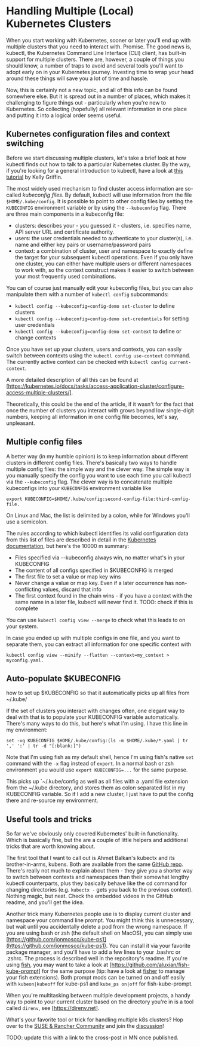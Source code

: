 # Handling Multiple (Local) Kubernetes Clusters

When you start working with Kubernetes, sooner or later you'll end up with multiple clusters that you need to interact with. Promise. The good news is, kubectl, the Kubernetes Command Line Interface (CLI) client, has built-in support for multiple clusters. There are, however, a couple of things you should know, a number of traps to avoid and several tools you'll want to adopt early on in your Kubernetes journey. Investing time to wrap your head around these things will save you a lot of time and hassle. 

Now, this is certainly not a new topic, and all of this info can be found somewhere else. But it is spread out in a number of places, which makes it challenging to figure things out - particularly when you're new to Kubernetes. So collecting (hopefully) all relevant information in one place and putting it into a logical order seems useful.  

## Kubernetes configuration files and context switching

Before we start discussing multiple clusters, let's take a brief look at how kubectl finds out how to talk to a particular Kubernetes cluster. By the way, if you're looking for a general introduction to kubectl, have a look at [this tutorial](https://rancher.com/learning-paths/how-to-manage-kubernetes-with-kubectl/) by Kelly Griffin. 

The most widely used mechanism to find cluster access information are so-called _kubeconfig files_. By default, kubectl will use information from the file `$HOME/.kube/config`. It is possible to point to other config files by setting the `KUBECONFIG` environment variable or by using the `--kubeconfig` flag. There are three main components in a kubeconfig file:
* clusters: describes your - you guessed it - clusters, i.e. specifies name, API server URL and certificate authority. 
* users: the user credentials needed to authenticate to your cluster(s), i.e. name and either key pairs or username/password pairs
* context: a combination of cluster, user and namespace to exactly define the target for your subsequent kubectl operations. Even if you only have one cluster, you can either have multiple users or different namespaces to work with, so the context construct makes it easier to switch between your most frequently used combinations. 

You can of course just manually edit your kubeconfig files, but you can also manipulate them with a number of `kubectl config` subcommands:
* `kubectl config --kubeconfig=config-demo set-cluster` to define clusters
* `kubectl config --kubeconfig=config-demo set-credentials` for setting user credentials
* `kubectl config --kubeconfig=config-demo set-context` to define or change contexts

Once you have set up your clusters, users and contexts, you can easily switch between contexts using the `kubectl config use-context` command. The currently active context can be checked with `kubectl config current-context`. 

A more detailed description of all this can be found at [https://kubernetes.io/docs/tasks/access-application-cluster/configure-access-multiple-clusters/]. 

Theoretically, this could be the end of the article, if it wasn't for the fact that once the number of clusters you interact with grows beyond low single-digit numbers, keeping all information in one config file becomes, let's say, unpleasant. 

## Multiple config files

A better way (in my humble opinion) is to keep information about different clusters in different config files. There's basically two ways to handle multiple config files: the simple way and the clever way. The simple way is you manually specify the config you want to use each time you call kubectl via the `--kubeconfig` flag. The clever way is to concatenate multiple kubeconfigs into your `KUBECONFIG` environment variable like 

    export KUBECONFIG=$HOME/.kube/config:second-config-file:third-config-file. 

On Linux and Mac, the list is delimited by a colon, while for Windows you'll use a semicolon. 

The rules according to which kubectl identifies its valid configuration data from this list of files are described in detail in the [Kubernetes documentation](https://kubernetes.io/docs/concepts/configuration/organize-cluster-access-kubeconfig/), but here's the 10000 m summary:
* Files specified via --kubeconfig always win, no matter what's in your KUBECONFIG 
* The content of all configs specified in $KUBECONFIG is merged
* The first file to set a value or map key wins
* Never change a value or map key. Even if a later occurrence has non-conflicting values, discard that info
* The first context found in the chain wins - if you have a context with the same name in a later file, kubectl will never find it. 
TODO: check if this is complete

You can use `kubectl config view --merge` to check what this leads to on your system. 

In case you ended up with multiple configs in one file, and you want to separate them, you can extract all information for one specific context with

    kubectl config view --minify --flatten --context=my_context > myconfig.yaml. 

## Auto-populate $KUBECONFIG

how to set up $KUBECONFIG so that it automatically picks up all files from ~/.kube/

If the set of clusters you interact with changes often, one elegant way to deal with that is to populate your KUBECONFIG variable automatically. There's many ways to do this, but here's what I'm using. I have this line in my environment:

    set -xg KUBECONFIG $HOME/.kube/config:(ls -m $HOME/.kube/*.yaml | tr ',' ':' | tr -d "[:blank:]") 

 Note that I'm using fish as my default shell, hence I'm using fish's native `set` command with the `-x` flag instead of `export`. In a normal bash or zsh environment you would use `export KUBECONFIG=...` for the same purpose. 

This picks up `~/.kube/config as well as all files with a .yaml file extension from the ~/.kube directory, and stores them as colon separated list in my KUBECONFIG variable. So if I add a new cluster, I just have to put the config there and re-source my environment. 

## Useful tools and tricks

So far we've obviously only covered Kubernetes' built-in functionality. Which is basically fine, but the are a couple of little helpers and additional tricks that are worth knowing about. 

The first tool that I want to call out is Ahmet Balkan's kubectx and its brother-in-arms, kubens. Both are available from the same [GitHub repo](https://github.com/ahmetb). There's really not much to explain about them - they give you a shorter way to switch between contexts and namespaces than their somewhat lengthy kubectl counterparts, plus they basically behave like the cd command for changing directories (e.g. `kubectx -` gets you back to the previous context). Nothing magic, but neat. Check the embedded videos in the GitHub readme, and you'll get the idea. 

Another trick many Kubernetes people use is to display current cluster and namespace your command line prompt. You might think this is unnecessary, but wait until you accidentally delete a pod from the wrong namespace. If you are using bash or zsh (the default shell on MacOS), you can simply use [https://github.com/jonmosco/kube-ps1](https://github.com/jonmosco/kube-ps1). You can install it via your favorite package manager, and you'll have to add a few lines to your .bashrc or .zshrc. The process is described well in the repository's readme. If you're using [fish](https://fishshell.com), you may want to take a look at [https://github.com/aluxian/fish-kube-prompt] for the same purpose (tip: have a look at [fisher](https://github.com/jorgebucaran/fisher) to manage your fish extensions). Both prompt mods can be turned on and off easily with `kubeon|kubeoff` for kube-ps1 and `kube_ps on|off` for fish-kube-prompt. 

When you're multitasking between multiple development projects, a handy way to point to your current cluster based on the directory you're in is a tool called `direnv`, see [https://direnv.net]. 

What's your favorite tool or trick for handling multiple k8s clusters? Hop over to the [SUSE & Rancher Community](https://community.suse.com) and join the [discussion](https://community.suse.com/link-to-crosspost)!

TODO: update this with a link to the cross-post in MN once published. 
